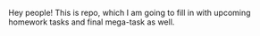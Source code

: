 Hey people!
This is repo, which I am going to fill in with upcoming homework tasks and final mega-task as well.